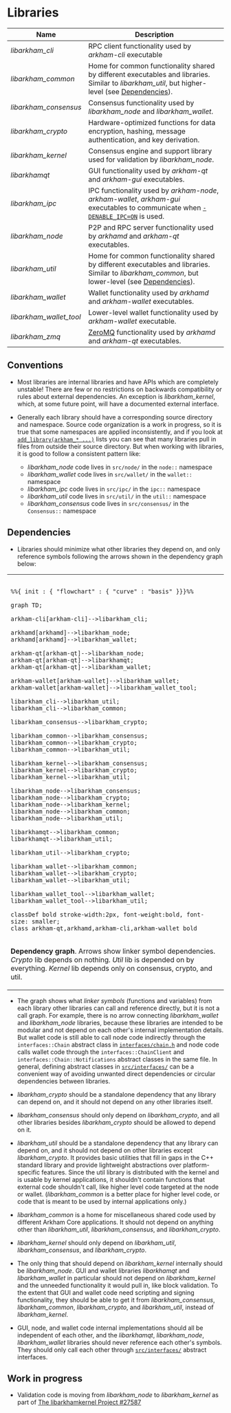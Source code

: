 # Libraries

| Name                     | Description |
|--------------------------|-------------|
| *libarkham_cli*         | RPC client functionality used by *arkham-cli* executable |
| *libarkham_common*      | Home for common functionality shared by different executables and libraries. Similar to *libarkham_util*, but higher-level (see [Dependencies](#dependencies)). |
| *libarkham_consensus*   | Consensus functionality used by *libarkham_node* and *libarkham_wallet*. |
| *libarkham_crypto*      | Hardware-optimized functions for data encryption, hashing, message authentication, and key derivation. |
| *libarkham_kernel*      | Consensus engine and support library used for validation by *libarkham_node*. |
| *libarkhamqt*           | GUI functionality used by *arkham-qt* and *arkham-gui* executables. |
| *libarkham_ipc*         | IPC functionality used by *arkham-node*, *arkham-wallet*, *arkham-gui* executables to communicate when [`-DENABLE_IPC=ON`](multiprocess.md) is used. |
| *libarkham_node*        | P2P and RPC server functionality used by *arkhamd* and *arkham-qt* executables. |
| *libarkham_util*        | Home for common functionality shared by different executables and libraries. Similar to *libarkham_common*, but lower-level (see [Dependencies](#dependencies)). |
| *libarkham_wallet*      | Wallet functionality used by *arkhamd* and *arkham-wallet* executables. |
| *libarkham_wallet_tool* | Lower-level wallet functionality used by *arkham-wallet* executable. |
| *libarkham_zmq*         | [ZeroMQ](../zmq.md) functionality used by *arkhamd* and *arkham-qt* executables. |

## Conventions

- Most libraries are internal libraries and have APIs which are completely unstable! There are few or no restrictions on backwards compatibility or rules about external dependencies. An exception is *libarkham_kernel*, which, at some future point, will have a documented external interface.

- Generally each library should have a corresponding source directory and namespace. Source code organization is a work in progress, so it is true that some namespaces are applied inconsistently, and if you look at [`add_library(arkham_* ...)`](../../src/CMakeLists.txt) lists you can see that many libraries pull in files from outside their source directory. But when working with libraries, it is good to follow a consistent pattern like:

  - *libarkham_node* code lives in `src/node/` in the `node::` namespace
  - *libarkham_wallet* code lives in `src/wallet/` in the `wallet::` namespace
  - *libarkham_ipc* code lives in `src/ipc/` in the `ipc::` namespace
  - *libarkham_util* code lives in `src/util/` in the `util::` namespace
  - *libarkham_consensus* code lives in `src/consensus/` in the `Consensus::` namespace

## Dependencies

- Libraries should minimize what other libraries they depend on, and only reference symbols following the arrows shown in the dependency graph below:

<table><tr><td>

```mermaid

%%{ init : { "flowchart" : { "curve" : "basis" }}}%%

graph TD;

arkham-cli[arkham-cli]-->libarkham_cli;

arkhamd[arkhamd]-->libarkham_node;
arkhamd[arkhamd]-->libarkham_wallet;

arkham-qt[arkham-qt]-->libarkham_node;
arkham-qt[arkham-qt]-->libarkhamqt;
arkham-qt[arkham-qt]-->libarkham_wallet;

arkham-wallet[arkham-wallet]-->libarkham_wallet;
arkham-wallet[arkham-wallet]-->libarkham_wallet_tool;

libarkham_cli-->libarkham_util;
libarkham_cli-->libarkham_common;

libarkham_consensus-->libarkham_crypto;

libarkham_common-->libarkham_consensus;
libarkham_common-->libarkham_crypto;
libarkham_common-->libarkham_util;

libarkham_kernel-->libarkham_consensus;
libarkham_kernel-->libarkham_crypto;
libarkham_kernel-->libarkham_util;

libarkham_node-->libarkham_consensus;
libarkham_node-->libarkham_crypto;
libarkham_node-->libarkham_kernel;
libarkham_node-->libarkham_common;
libarkham_node-->libarkham_util;

libarkhamqt-->libarkham_common;
libarkhamqt-->libarkham_util;

libarkham_util-->libarkham_crypto;

libarkham_wallet-->libarkham_common;
libarkham_wallet-->libarkham_crypto;
libarkham_wallet-->libarkham_util;

libarkham_wallet_tool-->libarkham_wallet;
libarkham_wallet_tool-->libarkham_util;

classDef bold stroke-width:2px, font-weight:bold, font-size: smaller;
class arkham-qt,arkhamd,arkham-cli,arkham-wallet bold
```
</td></tr><tr><td>

**Dependency graph**. Arrows show linker symbol dependencies. *Crypto* lib depends on nothing. *Util* lib is depended on by everything. *Kernel* lib depends only on consensus, crypto, and util.

</td></tr></table>

- The graph shows what _linker symbols_ (functions and variables) from each library other libraries can call and reference directly, but it is not a call graph. For example, there is no arrow connecting *libarkham_wallet* and *libarkham_node* libraries, because these libraries are intended to be modular and not depend on each other's internal implementation details. But wallet code is still able to call node code indirectly through the `interfaces::Chain` abstract class in [`interfaces/chain.h`](../../src/interfaces/chain.h) and node code calls wallet code through the `interfaces::ChainClient` and `interfaces::Chain::Notifications` abstract classes in the same file. In general, defining abstract classes in [`src/interfaces/`](../../src/interfaces/) can be a convenient way of avoiding unwanted direct dependencies or circular dependencies between libraries.

- *libarkham_crypto* should be a standalone dependency that any library can depend on, and it should not depend on any other libraries itself.

- *libarkham_consensus* should only depend on *libarkham_crypto*, and all other libraries besides *libarkham_crypto* should be allowed to depend on it.

- *libarkham_util* should be a standalone dependency that any library can depend on, and it should not depend on other libraries except *libarkham_crypto*. It provides basic utilities that fill in gaps in the C++ standard library and provide lightweight abstractions over platform-specific features. Since the util library is distributed with the kernel and is usable by kernel applications, it shouldn't contain functions that external code shouldn't call, like higher level code targeted at the node or wallet. (*libarkham_common* is a better place for higher level code, or code that is meant to be used by internal applications only.)

- *libarkham_common* is a home for miscellaneous shared code used by different Arkham Core applications. It should not depend on anything other than *libarkham_util*, *libarkham_consensus*, and *libarkham_crypto*.

- *libarkham_kernel* should only depend on *libarkham_util*, *libarkham_consensus*, and *libarkham_crypto*.

- The only thing that should depend on *libarkham_kernel* internally should be *libarkham_node*. GUI and wallet libraries *libarkhamqt* and *libarkham_wallet* in particular should not depend on *libarkham_kernel* and the unneeded functionality it would pull in, like block validation. To the extent that GUI and wallet code need scripting and signing functionality, they should be able to get it from *libarkham_consensus*, *libarkham_common*, *libarkham_crypto*, and *libarkham_util*, instead of *libarkham_kernel*.

- GUI, node, and wallet code internal implementations should all be independent of each other, and the *libarkhamqt*, *libarkham_node*, *libarkham_wallet* libraries should never reference each other's symbols. They should only call each other through [`src/interfaces/`](../../src/interfaces/) abstract interfaces.

## Work in progress

- Validation code is moving from *libarkham_node* to *libarkham_kernel* as part of [The libarkhamkernel Project #27587](https://github.com/arkham/arkham/issues/27587)
